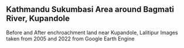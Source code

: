 ## Kathmandu Sukumbasi Area around Bagmati River, Kupandole

Before and After enchroachment land near Kupandole, Lalitipur
Images taken from 2005 and 2022 from Google Earth Engine

<script src="https://cdn.commoninja.com/sdk/latest/commonninja.js" defer></script> <div class="commonninja_component pid-bd0d7431-9dc4-42ee-9e41-827144bd27d1"></div>
